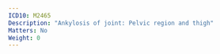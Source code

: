 ```yaml
---
ICD10: M2465
Description: "Ankylosis of joint: Pelvic region and thigh"
Matters: No
Weight: 0
---
```

